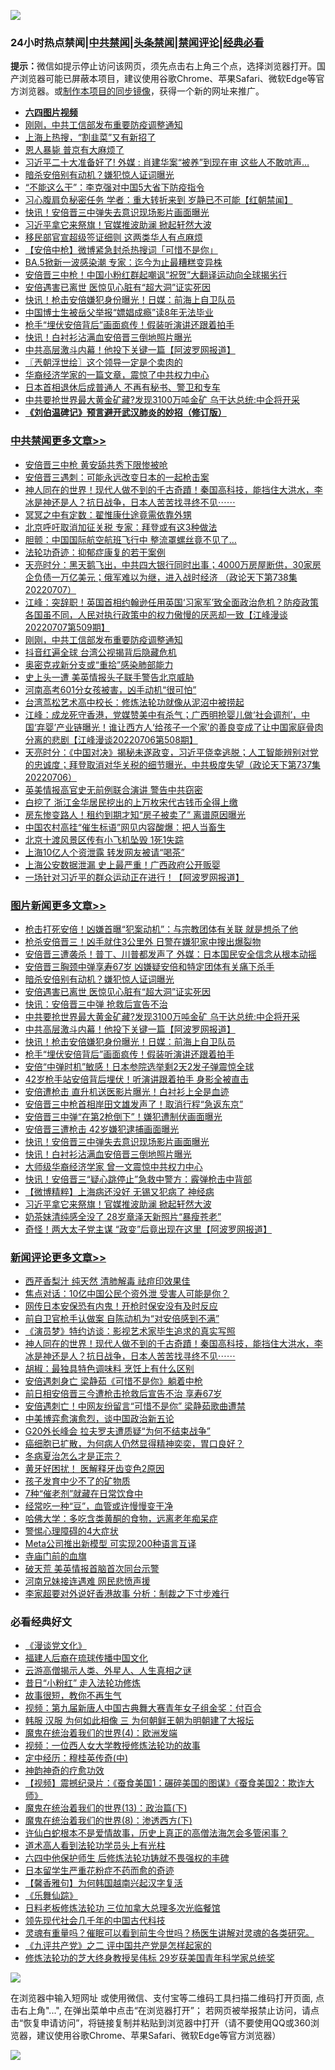 ![](https://raw.githubusercontent.com/jsvpn/jsproxy/dev/64photo/fqnews-qr.jpg)

<div id="tt">
<h3>24小时热点禁闻|<a href="#%E4%B8%AD%E5%85%B1%E7%A6%81%E9%97%BB%E6%9B%B4%E5%A4%9A%E6%96%87%E7%AB%A0">中共禁闻</a>|<a href="#%E5%9B%BE%E7%89%87%E6%96%B0%E9%97%BB%E6%9B%B4%E5%A4%9A%E6%96%87%E7%AB%A0">头条禁闻</a>|<a href="#%E6%96%B0%E9%97%BB%E8%AF%84%E8%AE%BA%E6%9B%B4%E5%A4%9A%E6%96%87%E7%AB%A0">禁闻评论|<a href="#%E5%BF%85%E7%9C%8B%E7%BB%8F%E5%85%B8%E5%A5%BD%E6%96%87">经典必看</a></h3>
<div><b>提示：</b>微信如提示停止访问该网页，须先点击右上角三个点，选择浏览器打开。国产浏览器可能已屏蔽本项目，建议使用谷歌Chrome、苹果Safari、微软Edge等官方浏览器。或<a href="%E5%88%B6%E4%BD%9Cgit%E7%A6%81%E9%97%BB%E9%95%9C%E5%83%8F.md">制作本项目的同步镜像</a>，获得一个新的网址来推广。</div>
<ul>
<li><b><a href="http://d2.v2rss.gq/64.mp4" target="_blank">六四图片视频</a></b></li>
<li><a href="/cbnews/20220708/1755416.md">刚刚，中共工信部发布重要防疫调整通知</a></li>
<li><a href="/cnnews/20220708/1755328.md">上海上热搜，“割韭菜”又有新招了</a></li>
<li><a href="/cnnews/20220708/1755346.md">恩人暴毙 普京有大麻烦了</a></li>
<li><a href="/cnnews/20220708/1755306.md">习近平二十大准备好了! 外媒 : 肖建华案“被养”到现在审 这些人不敢吭声…</a></li>
<li><a href="/topimagenews/20220708/1755645.md">暗杀安倍别有动机？嫌犯惊人证词曝光</a></li>
<li><a href="/cnnews/20220708/1755441.md">“不能这么干”：李克强对中国5大省下防疫指令</a></li>
<li><a href="/bannedvideo/20220708/1755317.md">习心腹肩负秘密任务 学者：重大转折来到 岁静已不可能【红朝禁闻】</a></li>
<li><a href="/topimagenews/20220708/1755523.md">快讯！安倍晋三中弹失去意识现场影片画面曝光</a></li>
<li><a href="/topimagenews/20220708/1755490.md">习近平拿它来祭旗！官媒推波助澜 掀起轩然大波</a></li>
<li><a href="/cnnews/20220708/1755327.md">移民部官宣超级签证细则 这两类华人有点麻烦</a></li>
<li><a href="/headline/20220708/1755631.md">【安倍中枪】微博紧急封杀热搜词「可惜不是你」</a></li>
<li><a href="/cnnews/20220708/1755325.md">BA.5掀新一波感染潮 专家：迄今为止最糟糕变异株</a></li>
<li><a href="/cnnews/20220708/1755588.md">安倍晋三中枪！中国小粉红群起嘲讽“祝贺”大翻译运动向全球揭劣行</a></li>
<li><a href="/topimagenews/20220708/1755644.md">安倍遇害已离世 医惊见心脏有“超大洞”证实死因</a></li>
<li><a href="/topimagenews/20220708/1755542.md">快讯！枪击安倍嫌犯身份曝光！日媒：前海上自卫队员</a></li>
<li><a href="/cnnews/20220708/1755427.md">中国博士生被岳父举报“嫖娼成瘾”读8年无法毕业</a></li>
<li><a href="/topimagenews/20220708/1755541.md">枪手“埋伏安倍背后”画面疯传！假装听演讲还跟着拍手</a></li>
<li><a href="/topimagenews/20220708/1755522.md">快讯！白衬衫沾满血安倍晋三倒地照片曝光</a></li>
<li><a href="/topimagenews/20220708/1755559.md">中共高层激斗内幕！他投下关键一篇【阿波罗网报道】</a></li>
<li><a href="/ssgc/20220708/1755493.md">〖兲朝浮世绘〗这个领导一定是个卖肉的</a></li>
<li><a href="/cnnews/20220708/1755567.md">华裔经济学家的一篇文章，震惊了中共权力中心</a></li>
<li><a href="/cnnews/20220708/1755617.md">日本首相退休后成普通人 不再有秘书、警卫和专车</a></li>
<li><a href="/topimagenews/20220708/1755571.md">中共要抢世界最大黄金矿藏?发现3100万吨金矿 乌干达总统:中企将开采</a></li>
<li><b><a href="/comments/20200207/1272816.md" target="_blank">《刘伯温碑记》预言避开武汉肺炎的妙招（修订版）</a></b></li>
</ul>
</div>

<div class="catlist">
<h3><a href="/cbnews/" target="_blank">中共禁闻</a><span><a href="/cbnews/" target="_blank" rel="nofollow">更多文章>></a></span></h3>
<ul>
<li><a href="/cbnews/20220709/1755774.md" target="_blank">安倍晋三中枪 黄安舔共秀下限惨被呛</a></li>
<li><a href="/cbnews/20220708/1755719.md" target="_blank">安倍晋三遇刺：可能永远改变日本的一起枪击案</a></li>
<li><a href="/comments/20220708/1755668.md" target="_blank">神人同在的世界！现代人做不到的千古奇蹟！秦国高科技，能挡住大洪水，李冰是神还是人？抗日战争，日本人苦苦找寻终不见⋯⋯</a></li>
<li><a href="/cbnews/20220708/1755128.md" target="_blank">冥冥之中有定数：翟惟康仕途竟需依靠外甥</a></li>
<li><a href="/cbnews/20220708/1755562.md" target="_blank">北京呼吁取消加征关税 专家：拜登或有这3种做法</a></li>
<li><a href="/cbnews/20220708/1755561.md" target="_blank">胆颤：中国国际航空航班飞行中 整流罩螺丝竟不见了…</a></li>
<li><a href="/cbnews/20220708/1755180.md" target="_blank">法轮功奇迹：抑郁症康复的若干案例</a></li>
<li><a href="/cbnews/20220708/1755486.md" target="_blank">天亮时分：黑天鹅飞出，中共四大银行同时出事；4000万房屋断供，30家房企负债一万亿美元；俄军难以为继，进入战时经济 （政论天下第738集 20220707）</a></li>
<li><a href="/cbnews/20220708/1755469.md" target="_blank">江峰：突辞职！英国首相约翰逊任用英国‘习家军’致全面政治危机？防疫政策各国虽不同，人民对执行政策中的权力傲慢的厌恶却一致【江峰漫谈20220707第509期】</a></li>
<li><a href="/cbnews/20220708/1755416.md" target="_blank">刚刚，中共工信部发布重要防疫调整通知</a></li>
<li><a href="/cbnews/20220708/1755323.md" target="_blank">抖音红遍全球 台湾公视揭背后隐藏危机</a></li>
<li><a href="/cbnews/20220708/1755322.md" target="_blank">奥密克戎新分支或“重拾”感染肺部能力</a></li>
<li><a href="/cbnews/20220707/1755117.md" target="_blank">史上头一遭 美英情报头子联手警告北京威胁</a></li>
<li><a href="/cbnews/20220707/1755071.md" target="_blank">河南高考601分女孩被害，凶手动机“很可怕”</a></li>
<li><a href="/cbnews/20220707/1755000.md" target="_blank">台湾茑松艺术高中校长：修炼法轮功就像从泥沼中被捞起</a></li>
<li><a href="/cbnews/20220707/1755001.md" target="_blank">江峰：成龙死守香港，党媒赞美中有杀气；广西明抢婴儿做‘社会调剂’，中国‘弃婴’产业链曝光！谁让西方人‘给孩子一个家’的善良变成了让中国家庭骨肉分离的悲剧【江峰漫谈20220706第508期】</a></li>
<li><a href="/cbnews/20220707/1754988.md" target="_blank">天亮时分：《中国对决》揭秘未遂政变，习近平侥幸逃脱；人工智能辨别对党的忠诚度；拜登取消对华关税的细节曝光，中共极度失望（政论天下第737集 20220706）</a></li>
<li><a href="/cbnews/20220707/1754871.md" target="_blank">英美情报高官史无前例联合演讲 警告中共窃密</a></li>
<li><a href="/cbnews/20220707/1754813.md" target="_blank">白挖了 浙江金华居民挖出的上万枚宋代古钱币全得上缴</a></li>
<li><a href="/cbnews/20220706/1754758.md" target="_blank">房东惨变路人！租约到期才知“房子被卖了” 离谱原因曝光</a></li>
<li><a href="/cbnews/20220706/1754757.md" target="_blank">中国农村高挂“催生标语”网见内容酸爆：把人当畜生</a></li>
<li><a href="/cbnews/20220706/1754710.md" target="_blank">北京十渡风景区传有小飞机坠毁 1死1失踪</a></li>
<li><a href="/cbnews/20220706/1754628.md" target="_blank">上海10亿人个资泄露 转发网友被请“喝茶”</a></li>
<li><a href="/cbnews/20220706/1754577.md" target="_blank">上海公安数据泄漏 史上最严重！广西政府公开贩婴</a></li>
<li><a href="/cbnews/20220706/1754570.md" target="_blank">一场针对习近平的群众运动正在进行！【阿波罗网报道】</a></li>

</ul>
</div>
<div class="catlist">
<h3><a href="/topimagenews/" target="_blank">图片新闻</a><span><a href="/topimagenews/" target="_blank" rel="nofollow">更多文章>></a></span></h3>
<ul>
<li><a href="/topimagenews/20220708/1755733.md" target="_blank">枪击打死安倍！凶嫌首曝“犯案动机”：与宗教团体有关联 就是想杀了他</a></li>
<li><a href="/topimagenews/20220708/1755718.md" target="_blank">枪杀安倍晋三！凶手就住3公里外 日警在嫌犯家中搜出爆裂物</a></li>
<li><a href="/topimagenews/20220708/1755691.md" target="_blank">安倍晋三遭袭杀！普丁、川普都发声了 外媒：日本国民安全信念从根本动摇</a></li>
<li><a href="/topimagenews/20220708/1755690.md" target="_blank">安倍晋三胸颈中弹享寿67岁 凶嫌疑安倍和特定团体有关痛下杀手</a></li>
<li><a href="/topimagenews/20220708/1755645.md" target="_blank">暗杀安倍别有动机？嫌犯惊人证词曝光</a></li>
<li><a href="/topimagenews/20220708/1755644.md" target="_blank">安倍遇害已离世 医惊见心脏有“超大洞”证实死因</a></li>
<li><a href="/topimagenews/20220708/1755613.md" target="_blank">快讯：安倍晋三中弹 抢救后宣告不治</a></li>
<li><a href="/topimagenews/20220708/1755571.md" target="_blank">中共要抢世界最大黄金矿藏?发现3100万吨金矿 乌干达总统:中企将开采</a></li>
<li><a href="/topimagenews/20220708/1755559.md" target="_blank">中共高层激斗内幕！他投下关键一篇【阿波罗网报道】</a></li>
<li><a href="/topimagenews/20220708/1755542.md" target="_blank">快讯！枪击安倍嫌犯身份曝光！日媒：前海上自卫队员</a></li>
<li><a href="/topimagenews/20220708/1755541.md" target="_blank">枪手“埋伏安倍背后”画面疯传！假装听演讲还跟着拍手</a></li>
<li><a href="/topimagenews/20220708/1755540.md" target="_blank">安倍“中弹时机”敏感！日本参院选举剩2天2发子弹震惊全球</a></li>
<li><a href="/topimagenews/20220708/1755539.md" target="_blank">42岁枪手站安倍背后埋伏！听演讲跟着拍手 身影全被直击</a></li>
<li><a href="/topimagenews/20220708/1755531.md" target="_blank">安倍遭枪击 直升机送医影片曝光！白衬衫上全是血迹</a></li>
<li><a href="/topimagenews/20220708/1755530.md" target="_blank">安倍晋三中枪首相岸田文雄发声了！取消行程“急返东京”</a></li>
<li><a href="/topimagenews/20220708/1755529.md" target="_blank">安倍晋三中弹“在第2枪倒下”！嫌犯遭制伏画面曝光</a></li>
<li><a href="/topimagenews/20220708/1755528.md" target="_blank">安倍晋三遭枪击 42岁嫌犯逮捕画面曝光</a></li>
<li><a href="/topimagenews/20220708/1755523.md" target="_blank">快讯！安倍晋三中弹失去意识现场影片画面曝光</a></li>
<li><a href="/topimagenews/20220708/1755522.md" target="_blank">快讯！白衬衫沾满血安倍晋三倒地照片曝光</a></li>
<li><a href="/topimagenews/20220708/1755511.md" target="_blank">大师级华裔经济学家 曾一文震惊中共权力中心</a></li>
<li><a href="/topimagenews/20220708/1755510.md" target="_blank">快讯！安倍晋三“疑心跳停止”急救中警方：霰弹枪击中背部</a></li>
<li><a href="/topimagenews/20220708/1755500.md" target="_blank">【微博精粹】上海病还没好 无锡又犯病了 神经病</a></li>
<li><a href="/topimagenews/20220708/1755490.md" target="_blank">习近平拿它来祭旗！官媒推波助澜 掀起轩然大波</a></li>
<li><a href="/topimagenews/20220707/1755226.md" target="_blank">奶茶妹清纯感全没了 28岁章泽天新照片“暴瘦苍老”</a></li>
<li><a href="/topimagenews/20220707/1755225.md" target="_blank">奇怪！两大太子党主谋 “政变”后竟出现在这里【阿波罗网报道】</a></li>

</ul>
</div>
<div class="catlist">
<h3><a href="/comments/" target="_blank">新闻评论</a><span><a href="/comments/" target="_blank" rel="nofollow">更多文章>></a></span></h3>
<ul>
<li><a href="/comments/20220708/1755727.md" target="_blank">西芹香梨汁 纯天然 清肺解毒 祛痘印效果佳</a></li>
<li><a href="/comments/20220708/1755726.md" target="_blank">焦点对话：10亿中国公民个资外泄 受害人可能是你？</a></li>
<li><a href="/comments/20220708/1755678.md" target="_blank">网传日本安保恐有内鬼！开枪时保安没有及时反应</a></li>
<li><a href="/comments/20220708/1755673.md" target="_blank">前自卫官枪手认做案 自陈动机为“对安倍感到不满”</a></li>
<li><a href="/comments/20220708/1755669.md" target="_blank">《演员梦》特约访谈：影视艺术家毕生追求的真实写照</a></li>
<li><a href="/comments/20220708/1755668.md" target="_blank">神人同在的世界！现代人做不到的千古奇蹟！秦国高科技，能挡住大洪水，李冰是神还是人？抗日战争，日本人苦苦找寻终不见⋯⋯</a></li>
<li><a href="/comments/20220708/1755663.md" target="_blank">胡椒：最独具特色调味料 烹饪上有什么区别</a></li>
<li><a href="/comments/20220708/1755662.md" target="_blank">安倍遇刺身亡 梁静茹《可惜不是你》躺着中枪</a></li>
<li><a href="/comments/20220708/1755661.md" target="_blank">前日相安倍晋三今遭枪击抢救后宣告不治 享寿67岁</a></li>
<li><a href="/comments/20220708/1755660.md" target="_blank">安倍遇刺亡！中网友纷留言“可惜不是你” 梁静茹歌曲遭禁</a></li>
<li><a href="/comments/20220708/1755637.md" target="_blank">中美博弈愈演愈烈，谈中国政治新五论</a></li>
<li><a href="/comments/20220708/1755632.md" target="_blank">G20外长峰会 拉夫罗夫遭质疑“为何不结束战争”</a></li>
<li><a href="/comments/20220708/1755626.md" target="_blank">癌细胞已扩散，为何病人仍然显得精神奕奕，胃口良好？</a></li>
<li><a href="/comments/20220708/1755625.md" target="_blank">冬病夏治怎么才是正宗？</a></li>
<li><a href="/comments/20220708/1755624.md" target="_blank">黄牙好困扰！ 医解释牙齿变色2原因</a></li>
<li><a href="/comments/20220708/1755623.md" target="_blank">孩子发育中少不了的矿物质</a></li>
<li><a href="/comments/20220708/1755622.md" target="_blank">7种“催老剂”就藏在日常饮食中</a></li>
<li><a href="/comments/20220708/1755620.md" target="_blank">经常吃一种“豆”，血管或许慢慢变干净</a></li>
<li><a href="/comments/20220708/1755619.md" target="_blank">哈佛大学：多吃含类黄酮的食物，远离老年痴呆症</a></li>
<li><a href="/comments/20220708/1755618.md" target="_blank">警惕心理障碍的4大症状</a></li>
<li><a href="/comments/20220708/1755589.md" target="_blank">Meta公司推出新模型 可实现200种语言互译</a></li>
<li><a href="/comments/20220708/1755130.md" target="_blank">寺庙门前的血旗</a></li>
<li><a href="/comments/20220708/1755557.md" target="_blank">破天荒 美英情报首脑首次同台示警</a></li>
<li><a href="/comments/20220708/1755549.md" target="_blank">河南兄妹接连遇难 网民悲愤声援</a></li>
<li><a href="/comments/20220708/1755548.md" target="_blank">李家超要对外说好香港故事 分析：制裁之下寸步难行</a></li>

</ul>
</div>

<div class="catlist">
<h3>必看经典好文</h3>
<ul>
<li><a href="/comments/20200521/783167.md" target="_blank">《漫谈党文化》</a></li>
<li><a href="/bannedvideo/20220509/1730156.md" target="_blank">福建人后裔在琉球传播中国文化</a></li>
<li><a href="/comments/20200919/82684.md" target="_blank">云游高僧揭示人类、外星人、人生真相之谜</a></li>
<li><a href="/cbnews/20211123/1656425.md" target="_blank">昔日“小粉红” 走入法轮功修炼</a></li>
<li><a href="/funmedia/20210802/1598610.md" target="_blank">故事很短，教你不再生气</a></li>
<li><a href="/comments/20220518/1734456.md" target="_blank">视频：第九届新唐人中国古典舞大赛青年女子组金奖：付百合</a></li>
<li><a href="/bannedvideo/20220328/1710971.md" target="_blank">韩服 汉服 为何如此相像 三 为何朝鲜王朝为明朝建了大报坛</a></li>
<li><a href="/topimagenews/20180522/946266.md" target="_blank">魔鬼在统治着我们的世界(4)：欧洲发端</a></li>
<li><a href="/comments/20220529/1739017.md" target="_blank">视频：一位西人女大学教授修炼法轮功的故事</a></li>
<li><a href="/tculture/xiulian/20151105/467870.md" target="_blank">定中经历：穆桂英传奇(中)</a></li>
<li><a href="/comments/20220105/1675252.md" target="_blank">神韵神奇的疗愈功效</a></li>
<li><a href="/comments/20210123/1473011.md" target="_blank">【视频】震撼纪录片：《蚕食美国1：碾碎美国的图谋》《蚕食美国2：欺诈大师》</a></li>
<li><a href="/topimagenews/20180602/951960.md" target="_blank">魔鬼在统治着我们的世界(13)：政治篇(下)</a></li>
<li><a href="/topimagenews/20180527/948714.md" target="_blank">魔鬼在统治着我们的世界(8)：渗透西方(下)</a></li>
<li><a href="/cnnews/20180504/937198.md" target="_blank">许仙白蛇根本不是爱情故事，历史上真正的高僧法海怎会多管闲事？</a></li>
<li><a href="/comments/20200227/1284657.md" target="_blank">道术高人看到法轮功学员头上有光柱</a></li>
<li><a href="/comments/20200926/1403542.md" target="_blank">六四中他保护师生 后修炼法轮功铸就不畏强权的丰碑</a></li>
<li><a href="/comments/20210324/1511732.md" target="_blank">日本留学生严重花粉症不药而愈的奇迹</a></li>
<li><a href="/bannedvideo/20210301/1495767.md" target="_blank">【馨香雅句】为何韩国越南兴起汉字复活</a></li>
<li><a href="/comments/20200527/783191.md" target="_blank">《乐舞仙踪》</a></li>
<li><a href="/comments/20200531/1337359.md" target="_blank">日料老板修炼法轮功 三位加拿大总理多次光临餐馆</a></li>
<li><a href="/comments/20220329/1711799.md" target="_blank">领先现代社会几千年的中国古代科技</a></li>
<li><a href="/bannedvideo/20210915/1623919.md" target="_blank">灵魂有重量吗？催眠可以看到前生今世吗？杨医生讲解对灵魂的各类研究。</a></li>
<li><a href="/bookonline/20131116/201055.md" target="_blank">《九评共产党》之二 评中国共产党是怎样起家的</a></li>
<li><a href="/comments/20190517/1129285.md" target="_blank">修炼法轮功的芝大终身教授吴伟标 29岁获美国青年科学家总统奖</a></li>

</ul>
</div>

![](https://raw.githubusercontent.com/jsvpn/jsproxy/dev/64photo/fqnews-qr.jpg)

在浏览器中输入短网址 或使用微信、支付宝等二维码工具扫描二维码打开页面, 点击右上角"...", 在弹出菜单中点击“在浏览器打开”； 若网页被举报禁止访问，请点击“恢复申请访问”，将链接复制并粘贴到浏览器中打开（请不要使用QQ或360浏览器，建议使用谷歌Chrome、苹果Safari、微软Edge等官方浏览器）

![](https://raw.githubusercontent.com/jsvpn/jsproxy/dev/64photo/wx.jpg)